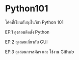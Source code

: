# Python101
โค้ดที่เรียนกับลุงในวิชา Python 101


EP.1 ลุงสอนติดตั้ง Python

EP.2 ลุงสอนเกี่ยวกับ GUI

EP.3 ลุงสอนการสมัคร และ ใช้งาน Github
